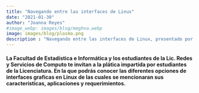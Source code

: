 ```yaml
---
title: "Navegando entre las interfaces de Linux"
date: "2021-01-30"
author: "Joanna Reyes"
#image_webp: images/blog/meghna.webp
image: images/blog/plasma.png
description : "Navegando entre las interfaces de Linux, presentado por Joanna Reyes"
---
```


#### La Facultad de Estadística e Informática y los estudiantes de la Lic. Redes y Servicios de Computo te invitan a la plática impartida por estudiantes de la Licenciatura. En la que podrás conocer las diferentes opciones de interfaces graficas en Linux de las cuales se mencionaran sus características, aplicaciones y requerimientos.
